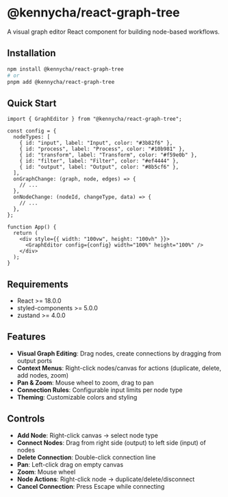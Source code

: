 # @kennycha/react-graph-tree

A visual graph editor React component for building node-based workflows.

## Installation

```bash
npm install @kennycha/react-graph-tree
# or
pnpm add @kennycha/react-graph-tree
```

## Quick Start

```tsx
import { GraphEditor } from "@kennycha/react-graph-tree";

const config = {
  nodeTypes: [
    { id: "input", label: "Input", color: "#3b82f6" },
    { id: "process", label: "Process", color: "#10b981" },
    { id: "transform", label: "Transform", color: "#f59e0b" },
    { id: "filter", label: "Filter", color: "#ef4444" },
    { id: "output", label: "Output", color: "#8b5cf6" },
  ],
  onGraphChange: (graph, node, edges) => {
    // ...
  },
  onNodeChange: (nodeId, changeType, data) => {
    // ...
  },
};

function App() {
  return (
    <div style={{ width: "100vw", height: "100vh" }}>
      <GraphEditor config={config} width="100%" height="100%" />
    </div>
  );
}
```

## Requirements

- React >= 18.0.0
- styled-components >= 5.0.0
- zustand >= 4.0.0

## Features

- **Visual Graph Editing**: Drag nodes, create connections by dragging from output ports
- **Context Menus**: Right-click nodes/canvas for actions (duplicate, delete, add nodes, zoom)
- **Pan & Zoom**: Mouse wheel to zoom, drag to pan
- **Connection Rules**: Configurable input limits per node type
- **Theming**: Customizable colors and styling

## Controls

- **Add Node**: Right-click canvas → select node type
- **Connect Nodes**: Drag from right side (output) to left side (input) of nodes
- **Delete Connection**: Double-click connection line
- **Pan**: Left-click drag on empty canvas
- **Zoom**: Mouse wheel
- **Node Actions**: Right-click node → duplicate/delete/disconnect
- **Cancel Connection**: Press Escape while connecting
